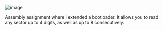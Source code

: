 ![image](https://github.com/DanielJ-OBrien/Systems-Programming-Assignment-1/assets/99108127/7f582e30-13b5-41ab-820f-798a85e2833d)

Assembly assignment where i extended a bootloader. It allows you to read any sector up to 4 digits, as well as up to 8 consecutively.
